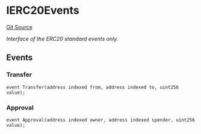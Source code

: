 # IERC20Events
[Git Source](https://github.com/Level-Money/contracts/blob/0fa663cd541ef95fb08cd2849fd8cc2be3967548/src/v1/interfaces/IERC20Events.sol)

*Interface of the ERC20 standard events only.*


## Events
### Transfer

```solidity
event Transfer(address indexed from, address indexed to, uint256 value);
```

### Approval

```solidity
event Approval(address indexed owner, address indexed spender, uint256 value);
```

